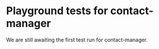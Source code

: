 # Playground tests for contact-manager
We are still awaiting the first test run for contact-manager.
